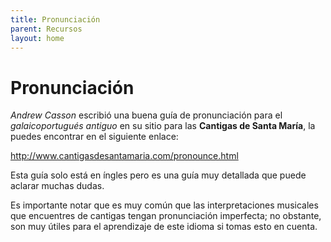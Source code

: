 ```yaml
---
title: Pronunciación
parent: Recursos
layout: home
---
```


# Pronunciación

*Andrew Casson* escribió una buena guía de pronunciación para el *galaicoportugués antiguo* en su sitio para las **Cantigas de Santa María**, la puedes encontrar en el siguiente enlace:

<http://www.cantigasdesantamaria.com/pronounce.html>

Esta guía solo está en íngles pero es una guía muy detallada que puede aclarar muchas dudas.

Es importante notar que es muy común que las interpretaciones musicales que encuentres de cantigas tengan pronunciación imperfecta; no obstante, son muy útiles para el aprendizaje de este idioma si tomas esto en cuenta.